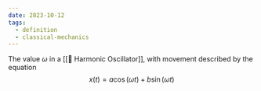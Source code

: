 ```yaml
---
date: 2023-10-12
tags:
  - definition
  - classical-mechanics
---
```

The value $\omega$ in a [[📘 Harmonic Oscillator]], with movement described by the equation $$x(t) = a \cos ( \omega t ) + b \sin ( \omega t)$$